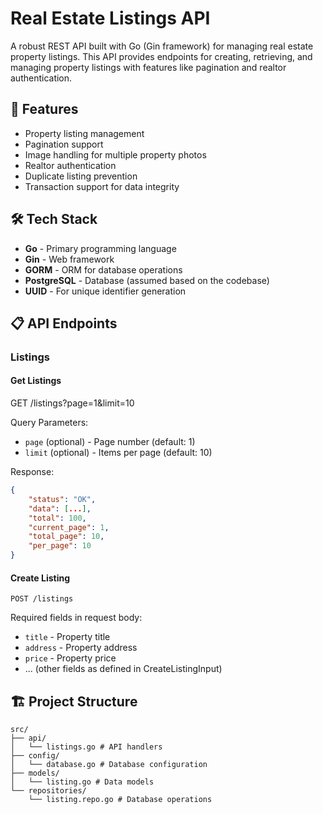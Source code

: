 # Real Estate Listings API

A robust REST API built with Go (Gin framework) for managing real estate property listings. This API provides endpoints for creating, retrieving, and managing property listings with features like pagination and realtor authentication.

## 🚀 Features

- Property listing management
- Pagination support
- Image handling for multiple property photos
- Realtor authentication
- Duplicate listing prevention
- Transaction support for data integrity

## 🛠️ Tech Stack

- **Go** - Primary programming language
- **Gin** - Web framework
- **GORM** - ORM for database operations
- **PostgreSQL** - Database (assumed based on the codebase)
- **UUID** - For unique identifier generation

## 📋 API Endpoints

### Listings

#### Get Listings

GET /listings?page=1&limit=10

Query Parameters:

- `page` (optional) - Page number (default: 1)
- `limit` (optional) - Items per page (default: 10)

Response:

```json
{
    "status": "OK",
    "data": [...],
    "total": 100,
    "current_page": 1,
    "total_page": 10,
    "per_page": 10
}
```

#### Create Listing

```http
POST /listings
```

Required fields in request body:

- `title` - Property title
- `address` - Property address
- `price` - Property price
- ... (other fields as defined in CreateListingInput)

## 🏗️ Project Structure

```
src/
├── api/
│   └── listings.go # API handlers
├── config/
│   └── database.go # Database configuration
├── models/
│   └── listing.go # Data models
└── repositories/
    └── listing.repo.go # Database operations
```
